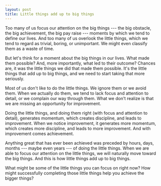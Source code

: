 ```yaml
---
layout: post
title: Little things add up to big things
---
```


Too many of us focus our attention on the big things --- the big obstacle, the big achievement, the big pay raise --- moments by which we tend to define our lives. And too many of us overlook the little things, which we tend to regard as trivial, boring, or unimportant. We might even classify them as a waste of time.

But let's think for a moment about the big things in our lives. What made them possible? And, more importantly, what led to their outcome? Chances are, it was the little things we did that made them possible. It's the little things that add up to big things, and we need to start taking that more seriously.

Most of us don't like to do the little things. We ignore them or we avoid them. When we actually do them, we tend to lack focus and attention to detail, or we complain our way through them. What we don't realize is that we are missing an opportunity for improvement.

Doing the little things, and doing them right (with focus and attention to detail), generates momentum, which creates discipline, and leads to improvement. When we notice improvement, it generates more momentum, which creates more discipline, and leads to more improvement. And with improvement comes achievement.

Anything great that has ever been achieved was preceded by hours, days, months --- maybe even years --- of doing the little things. When we are able to focus our attention on the little things, we will naturally move toward the big things. And this is how little things add up to big things.

What might be some of the little things you can focus on right now? How might successfully completing those little things help you achieve the bigger things?
